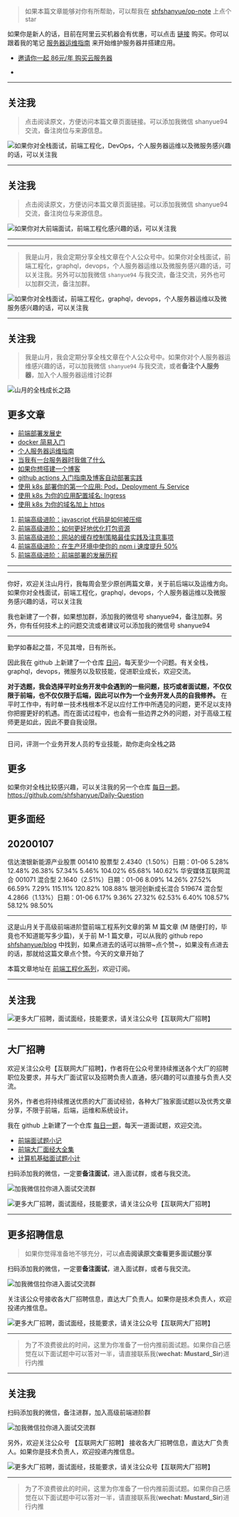 > 如果本篇文章能够对你有所帮助，可以帮我在 [shfshanyue/op-note](https://github.com/shfshanyue/op-note) 上点个 star

如果你是新人的话，目前在阿里云买机器会有优惠，可以点击 [链接](https://www.aliyun.com/1111/2019/group-buying-share?ptCode=FDDDB2D258660CD9C81A96E25077465B647C88CF896EF535&userCode=4sm8juxu&share_source=copy_link) 购买。你可以跟着我的笔记 [服务器运维指南](https://shanyue.tech/op) 来开始维护服务器并搭建应用。

+ [邀请你一起 86元/年 购买云服务器](https://www.aliyun.com/1111/2019/group-buying-share?ptCode=FDDDB2D258660CD9C81A96E25077465B647C88CF896EF535&userCode=4sm8juxu&share_source=copy_link)

+ [](https://www.aliyun.com/minisite/goods?userCode=4sm8juxu)

---

## 关注我

> 点击阅读原文，方便访问本篇文章页面链接。可以添加我微信 shanyue94 交流，备注岗位与来源信息。

![如果你对全栈面试，前端工程化，DevOps，个人服务器运维以及微服务感兴趣的话，可以关注我](https://shanyue.tech/qrcode.jpg)

---

## 关注我

> 点击阅读原文，方便访问本篇文章页面链接。可以添加我微信 shanyue94 交流，备注岗位与来源信息。

![如果你对大前端面试，前端工程化感兴趣的话，可以关注我](https://pic2.zhimg.com/80/v2-0746c298b93770cdcd0b2d929670e68f_hd.png)

---

<hr>

> 我是山月，我会定期分享全栈文章在个人公众号中。如果你对全栈面试，前端工程化，graphql，devops，个人服务器运维以及微服务感兴趣的话，可以关注我。另外可以加我微信 `shanyue94` 与我交流，备注交流，另外也可以加群交流，备注加群。

![如果你对全栈面试，前端工程化，graphql，devops，个人服务器运维以及微服务感兴趣的话，可以关注我](https://shanyue.tech/qrcode.jpg)

---

## 关注我

> 我是山月，我会定期分享全栈文章在个人公众号中。如果你对个人服务器运维感兴趣的话，可以加我微信 `shanyue94` 与我交流，或者**备注个人服务器**，加入个人服务器运维讨论群

![山月的全栈成长之路](https://shanyue.tech/qrcode.jpg)


## 更多文章

+ [前端部署发展史](https://juejin.im/post/5dc4ae67f265da4cfa7bbb9a)
+ [docker 简易入门](https://juejin.im/post/5dd72b16e51d45351409073d)
+ [个人服务器运维指南](https://juejin.im/post/5db7a9e2f265da4cf85d6fb9)
+ [当我有一台服务器时我做了什么](https://juejin.im/post/5c9232a8e51d45729b3b71e1)
+ [如果你想搭建一个博客](https://juejin.im/post/5db78500f265da4d0a68cef7)
+ [github actions 入门指南及博客自动部署实践](https://juejin.im/post/5ddb2cabe51d45232250b8b3)
+ [使用 k8s 部署你的第一个应用: Pod，Deployment 与 Service](https://juejin.im/post/5db8c2b46fb9a020256692dc)
+ [使用 k8s 为你的应用配置域名: Ingress](https://juejin.im/post/5db8da4b6fb9a0204520b310)
+ [使用 k8s 为你的域名加上 https](https://juejin.im/post/5db8d94be51d4529f73e2833)

1. [前端高级进阶：javascript 代码是如何被压缩](https://mp.weixin.qq.com/s?__biz=MjM5NTk4MDA1MA==&mid=2458073285&idx=2&sn=063efcd44a700acc5958aab4736a5966&chksm=b187aeb886f027aed5ccaaecd511e8986c4f161581ef8044c3968aaf17f1c97238a42d841916&token=1220258650&lang=zh_CN#rd)
1. [前端高级进阶：如何更好地优化打包资源](https://mp.weixin.qq.com/s?__biz=MjM5NTk4MDA1MA==&mid=2458073257&idx=1&sn=c2cf508cf95f92031c16f91111b38ad8&chksm=b187aed486f027c25c95dc58a26ef3ca6502ac5b28051c4bb6440a705795c3c938b74d800c7c&token=1220258650&lang=zh_CN#rd)
1. [前端高级进阶：网站的缓存控制策略最佳实践及注意事项](https://mp.weixin.qq.com/s?__biz=MjM5NTk4MDA1MA==&mid=2458073285&idx=1&sn=da3acbb864c10cfeacffda7a72891c4c&chksm=b187aeb886f027ae7bfee589b2e4f7a632738d3abac4cd5980136bd12fec4852f487b808601e&token=1220258650&lang=zh_CN#rd)
1. [前端高级进阶：在生产环境中使你的 npm i 速度提升 50%](https://mp.weixin.qq.com/s?__biz=MjM5NTk4MDA1MA==&mid=2458073303&idx=1&sn=1bf274e857d21316396e9bd7fe6449fc&chksm=b187aeaa86f027bc9328c602063368d14628ab5b099e41210b7691f093ed08036d6352c1ba1f&token=352443757&lang=zh_CN#rd)
1. [前端高级进阶：前端部署的发展历程](https://mp.weixin.qq.com/s?__biz=MjM5NTk4MDA1MA==&mid=2458073311&idx=1&sn=c132105ab64bc13f8a6245de513231db&chksm=b187aea286f027b4f6e2772d6a183c85911b87c0b61149ac56760acd930babcdfdce0e4d9a54&token=2089781434&lang=zh_CN#rd)

---


---

你好，欢迎关注山月行，我每周会至少原创两篇文章，关于前后端以及运维方向。如果你对全栈面试，前端工程化，graphql，devops，个人服务器运维以及微服务感兴趣的话，可以关注我

我也新建了一个群，如果想加群，添加我的微信号 shanyue94，备注加群。另外，你有任何技术上的问题交流或者建议可以添加我的微信号 shanyue94

---

勤学如春起之苗，不见其增，日有所长。

因此我在 github 上新建了一个仓库 [日问](https://github.com/shfshanyue/Daily-Question)，每天至少一个问题。有关全栈，graphql，devops，微服务以及软技能，促进职业成长，欢迎交流。

**对于选题，我会选择平时业务开发中会遇到的一些问题，技巧或者面试题，不仅仅限于前端，也不仅仅限于后端，因此可以作为一个业务开发人员的自我修养。** 在平时工作中，有时单一技术栈根本不足以应付工作中所遇见的问题，更不足以支持你把握更好的机遇。而在面试过程中，也会有一些边界之外的问题，对于高级工程师更是如此，因此不要自我设限。

---

日问，评测一个业务开发人员的专业技能，助你走向全栈之路


## 更多

如果你对全栈比较感兴趣，可以关注我的另一个仓库 [每日一题](https://github.com/shfshanyue/Daily-Question)。https://github.com/shfshanyue/Daily-Question

## 更多面经

## 20200107

信达澳银新能源产业股票 001410  股票型  2.4340（1.50%）日期：01-06 5.28% 12.48%  26.38%  57.34%  5.46% 104.02% 65.68%  140.62%
华安媒体互联网混合     001071  混合型  2.1640（2.51%）日期：01-06 8.09% 14.26%  27.52%  66.59%  7.29% 115.11% 120.82% 108.88%
银河创新成长混合       519674  混合型  4.2866（1.13%）日期：01-06 6.17%  9.36%  27.32%  62.53%  6.40% 108.57% 58.12%  98.50%


---

这是山月关于高级前端进阶暨前端工程系列文章的第 M 篇文章 (M 随便打的，毕竟也不知道能写多少篇)，关于前 M-1 篇文章，可以从我的 github repo [shfshanyue/blog](https://github.com/shfshanyue/blog) 中找到，如果点进去的话可以捎带~点个赞~，如果没有点进去的话，那就给这篇文章点个赞。今天的文章开始了

本篇文章地址在 [前端工程化系列](https://github.com/shfshanyue/blog/tree/master/frontend-engineering)，欢迎订阅。

---

## 关注我

![更多大厂招聘，面试面经，技能要求，请关注公众号【互联网大厂招聘】](http://mmbiz.qpic.cn/mmbiz_jpg/w7L7YMmnfhic7ooecF6PU5cGlHoakmTNBwKXf6VCC5TfAiagrmiahQ2kFxYLibPYgicicWsEgAFwsOrrOS16Bw2eml0w/0)

---

## 大厂招聘

欢迎关注公众号【互联网大厂招聘】，作者将在公众号里持续推送各个大厂的招聘职位及要求，并与大厂面试官以及招聘负责人直通，感兴趣的可以直接与负责人交流。

另外，作者也将持续推送优质的大厂面试经验，各种大厂独家面试题以及优秀文章分享，不限于前端，后端，运维和系统设计。

我在 github 上新建了一个仓库 [每日一题](https://github.com/shfshanyue/Daily-Question)，每天一道面试题，欢迎交流。

+ [前端面试题小记](https://q.shanyue.tech/fe/)
+ [前端大厂面经大全集](https://q.shanyue.tech/interview.html)
+ [计算机基础面试题小计](https://q.shanyue.tech/base/)

扫码添加我的微信，一定要**备注面试**，进入面试群，或者与我交流。

![加我微信拉你进入面试交流群](https://shanyue.tech/wechat.jpeg)

![更多大厂招聘，面试面经，技能要求，请关注公众号【互联网大厂招聘】](http://mmbiz.qpic.cn/mmbiz_jpg/w7L7YMmnfhic7ooecF6PU5cGlHoakmTNBwKXf6VCC5TfAiagrmiahQ2kFxYLibPYgicicWsEgAFwsOrrOS16Bw2eml0w/0)

---

## 更多招聘信息

> 如果你觉得准备地不够充分，可以**点击阅读原文查看更多面试题分享**

扫码添加我的微信，一定要**备注面试**，进入面试群，或者与我交流。

![加我微信拉你进入面试交流群](https://shanyue.tech/wechat.jpeg)

关注该公众号接收各大厂招聘信息，直达大厂负责人。如果你是技术负责人，欢迎投递内推信息。

![更多大厂招聘，面试面经，技能要求，请关注公众号【互联网大厂招聘】](http://mmbiz.qpic.cn/mmbiz_jpg/w7L7YMmnfhic7ooecF6PU5cGlHoakmTNBwKXf6VCC5TfAiagrmiahQ2kFxYLibPYgicicWsEgAFwsOrrOS16Bw2eml0w/0)


---

> 为了不浪费彼此的时间，这里为你准备了一份内推前面试题。如果你自己感觉在以下面试题中可以答对一半，请直接联系我(**wechat: Mustard_Sir**)进行内推

---

## 关注我

扫码添加我的微信，备注进群，加入高级前端进阶群

![加我微信拉你进入面试交流群](https://shanyue.tech/wechat.jpeg)

另外，欢迎关注公众号 【互联网大厂招聘】 接收各大厂招聘信息，直达大厂负责人。如果你是技术负责人，欢迎投递内推信息。

![更多大厂招聘，面试面经，技能要求，请关注公众号【互联网大厂招聘】](http://mmbiz.qpic.cn/mmbiz_jpg/w7L7YMmnfhic7ooecF6PU5cGlHoakmTNBwKXf6VCC5TfAiagrmiahQ2kFxYLibPYgicicWsEgAFwsOrrOS16Bw2eml0w/0)


---

> 为了不浪费彼此的时间，这里为你准备了一份内推前面试题。如果你自己感觉在以下面试题中可以答对一半，请直接联系我(**wechat: Mustard_Sir**)进行内推
